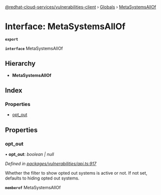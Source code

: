 [@redhat-cloud-services/vulnerabilities-client](../README.md) › [Globals](../globals.md) › [MetaSystemsAllOf](metasystemsallof.md)

# Interface: MetaSystemsAllOf

**`export`** 

**`interface`** MetaSystemsAllOf

## Hierarchy

* **MetaSystemsAllOf**

## Index

### Properties

* [opt_out](metasystemsallof.md#opt_out)

## Properties

###  opt_out

• **opt_out**: *boolean | null*

*Defined in [packages/vulnerabilities/api.ts:917](https://github.com/RedHatInsights/javascript-clients/blob/master/packages/vulnerabilities/api.ts#L917)*

Whether the filter to show opted out systems is active or not. If not set, defaults to hiding opted out systems.

**`memberof`** MetaSystemsAllOf
